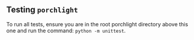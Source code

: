 Testing `porchlight`
--------------------

To run all tests, ensure you are in the root porchlight directory
above this one and run the command:
`python -m unittest`.

